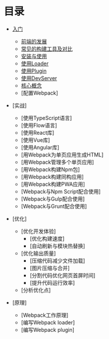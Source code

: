 # 目录
        
* [入门](./入门/入门.md)
    * [前端的发展](./入门/前端的发展/前端的发展.md)
    * [常见的构建工具及对比](入门/常见的构建工具及对比/常见的构建工具及对比.md)
    * [安装与使用](./入门/安装与使用.md)
    * [使用Loader](./入门/使用Loader.md)
    * [使用Plugin](./入门/使用Plugin.md)
    * [使用DevServer](./入门/使用DevServer.md)
    * [核心概念](./入门/核心概念.md)
    * [配置Webpack]
        
* [实战]
    * [使用TypeScript语言]
    * [使用Flow语言]
    * [使用React库]
    * [使用Vue库]
    * [使用Angular库]
    * [用Webpack为单页应用生成HTML]
    * [用Webpack管理多个单页应用]
    * [用Webpack构建Npm包]
    * [用Webpack构建同构应用]
    * [用Webpack构建PWA应用]
    * [Webpack与Npm Script配合使用]
    * [Webpack与Gulp配合使用]
    * [Webpack与Grunt配合使用]
    
* [优化]
    * [优化开发体验]
        * [优化构建速度]
        * [自动刷新与模块热替换]
    * [优化输出质量]
        * [压缩代码减少文件加载]
        * [图片压缩与合并]
        * [分割代码优化网页首屏时间]
        * [提升代码运行效率]
    * [分析优化点]    
    
* [原理]
    * [Webpack工作原理]
    * [编写Webpack loader]
    * [编写Webpack plugin]    
    